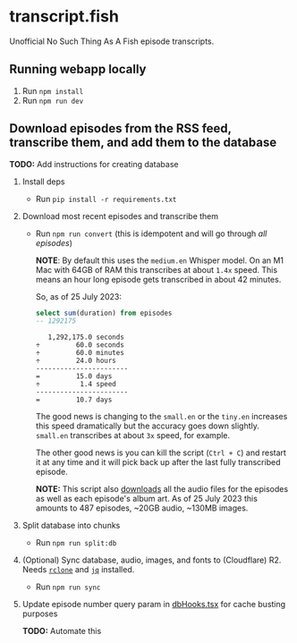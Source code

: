 # transcript.fish

Unofficial No Such Thing As A Fish episode transcripts.

## Running webapp locally

1. Run `npm install`
2. Run `npm run dev`

## Download episodes from the RSS feed, transcribe them, and add them to the database

**TODO:** Add instructions for creating database

1. Install deps

   - Run `pip install -r requirements.txt`

2. Download most recent episodes and transcribe them

   - Run `npm run convert` (this is idempotent and will go through _all episodes_)

     **NOTE**: By default this uses the `medium.en` Whisper model. On an M1 Mac with 64GB of RAM this transcribes at about `1.4x` speed. This means an hour long episode gets transcribed in about 42 minutes.

     So, as of 25 July 2023:

     ```sql
     select sum(duration) from episodes
     -- 1292175
     ```

     ```text
        1,292,175.0 seconds
     ÷         60.0 seconds
     ÷         60.0 minutes
     ÷         24.0 hours
     -----------------------
     =         15.0 days
     ÷          1.4 speed
     -----------------------
     =         10.7 days
     ```

     The good news is changing to the `small.en` or the `tiny.en` increases this speed dramatically but the accuracy goes down slightly. `small.en` transcribes at about `3x` speed, for example.

     The other good news is you can kill the script (`Ctrl + C`) and restart it at any time and it will pick back up after the last fully transcribed episode.

     **NOTE:** This script also [downloads](/src/python/convert.py#L7-L8) all the audio files for the episodes as well as each episode's album art. As of 25 July 2023 this amounts to 487 episodes, ~20GB audio, ~130MB images.

3. Split database into chunks

   - Run `npm run split:db`

4. (Optional) Sync database, audio, images, and fonts to (Cloudflare) R2. Needs [`rclone`](https://rclone.org/) and [`jq`](https://jqlang.github.io/jq/) installed.

   - Run `npm run sync`

5. Update episode number query param in [dbHooks.tsx](/src/js/dbHooks.tsx#L19) for cache busting purposes

   **TODO:** Automate this
